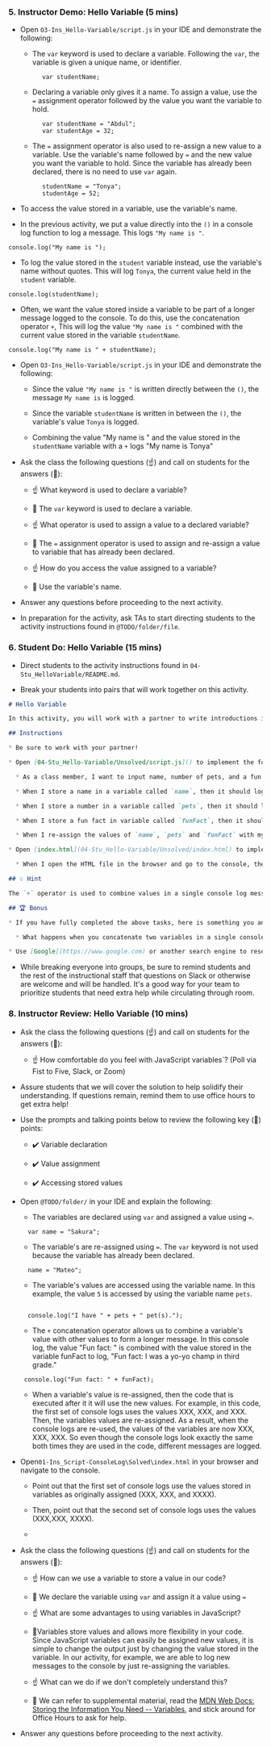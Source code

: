 ### 5. Instructor Demo: Hello Variable (5 mins) 

* Open `O3-Ins_Hello-Variable/script.js` in your IDE and demonstrate the following:

  * The `var` keyword is used to declare a variable. Following the `var`, the variable is given a unique name, or identifier.

  ```
        var studentName;

  ```

  * Declaring a variable only gives it a name. To assign a value, use the `=` assignment operator followed by the value you want the variable to hold. 

  ```
        var studentName = "Abdul";
        var studentAge = 32;

  ```

  * The `=` assignment operator is also used to re-assign a new value to a variable. Use the variable's name followed by `=` and the new value you want the variable to hold. Since the variable has already been declared, there is no need to use `var` again.

  ```
        studentName = "Tonya";
        studentAge = 52;

  ``` 

* To access the value stored in a variable, use the variable's name. 

* In the previous activity, we put a value directly into the `()` in a console log function to log a message. This logs `"My name is "`.

```
console.log("My name is ");

```
* To log the value stored in the `student` variable instead, use the variable's name without quotes. This will log `Tonya`, the current value held in the `student` variable.

```
console.log(studentName);

```

* Often, we want the value stored inside a variable to be part of a longer message logged to the console. To do this, use the concatenation operator `+`,  This will log the value `"My name is "` combined with the current value stored in the variable `studentName`.
```
console.log("My name is " + studentName);

```

* Open `O3-Ins_Hello-Variable/script.js` in your IDE and demonstrate the following:

  * Since the value `"My name is "` is written directly between the `()`, the message `My name is` is logged.

  * Since the variable `studentName` is written in between the `()`, the variable's value `Tonya` is logged. 

  * Combining the value "My name is " and the value stored in the `studentName` variable with a `+` logs "My name is Tonya"


* Ask the class the following questions (☝️) and call on students for the answers (🙋):

  * ☝️ What keyword is used to declare a variable? 

  * 🙋 The `var` keyword is used to declare a variable. 

  * ☝️ What operator is used to assign a value to a declared variable?  

  * 🙋 The `=` assignment operator is used to assign and re-assign a value to variable that has already been declared. 

  * ☝️ How do you access the value assigned to a variable?  

  * 🙋 Use the variable's name.  


* Answer any questions before proceeding to the next activity.

* In preparation for the activity, ask TAs to start directing students to the activity instructions found in `@TODO/folder/file`.

### 6. Student Do: Hello Variable (15 mins) 

* Direct students to the activity instructions found in `04-Stu_HelloVariable/README.md`.

* Break your students into pairs that will work together on this activity.

```md
# Hello Variable 

In this activity, you will work with a partner to write introductions in the console using console.log() and variables.

## Instructions

* Be sure to work with your partner!

* Open [04-Stu_Hello-Variable/Unsolved/script.js]() to implement the following features:

  * As a class member, I want to input name, number of pets, and a fun fact about myself and log an introduction to the console. Then, by only re-assigning the variables, I want to introduce my partner.

  * When I store a name in a variable called `name`, then it should log this introduction line to the console: "My name is `VALUE_STORED_IN_VARIABLE_NAME`."

  * When I store a number in a variable called `pets`, then it should log this introduction line to the console:  "I have `VALUE_STORED_IN_VARIABLE_PETS` pet(s)."

  * When I store a fun fact in variable called `funFact`, then it should log this introduction line to the console: "Fun fact: `VALUE_STORED_IN_VARIABLE_FUNFACT`"

  * When I re-assign the values of `name`, `pets` and `funFact` with my new partner's information the the introduction lines above should reflect the new values.

* Open [index.html](04-Stu_Hello-Variable/Unsolved/index.html) to implement the following features:

  * When I open the HTML file in the browser and go to the console, the logs should appear. 

## 💡 Hint

The `+` operator is used to combine values in a single console log message.

## 🏆 Bonus

* If you have fully completed the above tasks, here is something you and your partner can work through as an added challenge to further your knowledge:

  * What happens when you concatenate two variables in a single console log using `+`? Is the result what you expected? Why or why not? 

* Use [Google](https://www.google.com) or another search engine to research the above.

```

* While breaking everyone into groups, be sure to remind students and the rest of the instructional staff that questions on Slack or otherwise are welcome and will be handled. It's a good way for your team to prioritize students that need extra help while circulating through room.

### 8. Instructor Review: Hello Variable (10 mins) 

* Ask the class the following questions (☝️) and call on students for the answers (🙋):

  * ☝️ How comfortable do you feel with JavaScript variables`? (Poll via Fist to Five, Slack, or Zoom)

* Assure students that we will cover the solution to help solidify their understanding. If questions remain, remind them to use office hours to get extra help!

* Use the prompts and talking points below to review the following key (🔑) points:

  * ✔️ Variable declaration

  * ✔️ Value assignment

  * ✔️ Accessing stored values

* Open `@TODO/folder/` in your IDE and explain the following: 

  * The variables are declared using `var` and assigned a value using `=`.

  ```
    var name = "Sakura";

  ```

  * The variable's are re-assigned using `=`. The `var` keyword is not used because the variable has already been declared.

  ```
    name = "Mateo";

  ```

  * The variable's values are accessed using the variable name. In this example, the value `5` is accessed by using the variable name `pets`.

  ```

    console.log("I have " + pets + " pet(s)."); 

  ```

  * The `+` concatenation operator allows us to combine a variable's value with other values to form a longer message. In this console log, the value "Fun fact: " is combined with the value stored in the variable funFact to log, "Fun fact: I was a yo-yo champ in third grade."


  ```
   console.log("Fun fact: " + funFact);

  ```

  * When a variable's value is re-assigned, then the code that is executed after it it will use the new values. For example, in this code, the first set of console logs uses the values XXX, XXX, and XXX. Then, the variables values are re-assigned. As a result, when the console logs are re-used, the values of the variables are now XXX, XXX, XXX. So even though the console logs look exactly the same both times they are used in the code, different messages are logged. 

* Open`01-Ins_Script-ConsoleLog\Solved\index.html` in your browser and navigate to the console. 

    * Point out that the first set of console logs use the values stored in variables as originally assigned (XXX, XXX, and XXXX). 

    * Then, point out that the second set of console logs uses the values (XXX,XXX, XXXX).

    * 

* Ask the class the following questions (☝️) and call on students for the answers (🙋):

    * ☝️ How can we use a variable to store a value in our code? 

    * 🙋 We declare the variable using `var` and assign it a value using `=`

    * ☝️ What are some advantages to using variables in JavaScript?  

    * 🙋Variables store values and allows more flexibility in your code. Since JavaScript variables can easily be assigned new values, it is simple to change the output just by changing the value stored in the variable. In our activity, for example, we are able to log new messages to the console by just re-assigning the variables.
    
  * ☝️ What can we do if we don't completely understand this?

  * 🙋 We can refer to supplemental material, read the [MDN Web Docs: Storing the Information You Need -- Variables](https://developer.mozilla.org/en-US/docs/Learn/JavaScript/First_steps/Variables), and stick around for Office Hours to ask for help.

* Answer any questions before proceeding to the next activity.
